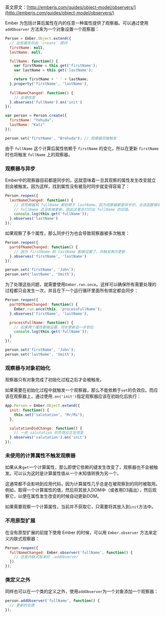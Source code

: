 英文原文：[http://emberjs.com/guides/object-model/observers/](http://emberjs.com/guides/object-model/observers/)

Ember 为包括计算后属性在内的任意一种属性提供了观察器。可以通过使用 `addObserver` 方法来为一个对象设置一个观察器：

```javascript
Person = Ember.Object.extend({
  // 这些属性将由 `create` 提供
  firstName: null,
  lastName: null,

  fullName: function() {
    var firstName = this.get('firstName');
    var lastName = this.get('lastName');

    return firstName + ' ' + lastName;
  }.property('firstName', 'lastName'),
  
  fullNameChanged: function() {
    // 处理改变
  }.observes('fullName').on('init')
});

var person = Person.create({
  firstName: "Yehuda",
  lastName: "Katz"
});

person.set('firstName', "Brohuda"); // 观察器将被触发
```

由于 `fullName` 这个计算后属性依赖于 `firstName` 的变化，所以在更新 `firstName` 时也将触发 `fullName` 上的观察器。

### 观察器与异步

Ember中的观察器目前都是同步的。这就意味着一旦其观察的属性发生改变就立刻会被触发。因为这样，找到属性没有被及时同步就变得容易了：

```javascript
Person.reopen({
  lastNameChanged: function() {
    // 该观察器和 fullName 都依赖于 lastName。因为观察器都是异步的，当该函数被调用时， 
    // fullName 还没有被更新，因此这里会打印出 fullName 的旧值。
    console.log(this.get('fullName'));
  }.observes('lastName')
});
```

如果观察了多个属性，那么同步行为也会导致观察器被多次触发：

```javascript
Person.reopen({
  partOfNameChanged: function() {
    // 因为 firstName 和 lastName 都被设置了，将触发两次更新
  }.observes('firstName', 'lastName')
});

person.set('firstName', 'John');
person.set('lastName', 'Smith');
```

为了处理这些问题，就需要使用`Ember.run.once`。这样可以确保所有需要处理的过程都只会发生一次，并且在下一个运行循环里面所有绑定都会同步：

```javascript
Person.reopen({
  partOfNameChanged: function() {
    Ember.run.once(this, 'processFullName');
  }.observes('firstName', 'lastName'),

  processFullName: function() {
    // 如果两个属性都被设置，同步更新会一步到位
    console.log(this.get('fullName'));
  }
});

person.set('firstName', 'John');
person.set('lastName', 'Smith');
```

### 观察器与对象初始化

观察器只有对象完成了初始化过程之后才会被触发。

如果需要在初始化过程中就触发一个观察器，那么不能依赖于`set`的负效应。而应该在观察器上，通过使用`.on('init')`指定观察器应该在初始化后执行：

```javascript
App.Person = Ember.Object.extend({
  init: function() {
    this.set('salutation', "Mr/Ms");
  },

  salutationDidChange: function() {
    // 一些 salutation 的负效应正在改变
  }.observes('salutation').on('init')
});
```

### 未使用的计算属性不触发观察器

如果从未`get`一个计算属性，那么即使它依赖的键发生改变了，观察器也不会被触发。可以认为这时是计算属性值从一个未知值转换为另一个。

这通常都不会影响到应用代码，因为计算属性几乎总是在被观察到的同时被取用。例如，取得一个计算属性的值，然后将其放入DOM中（或者用D3画出），然后观察它，以便在属性发生改变的时候自动更新DOM。

如果需要观察一个计算属性，当前并不获取它，只需要将其放入到`init`方法中。

### 不用原型扩展

在没有原型扩展的前提下使用 Ember 的时候，可以用 `Ember.observer` 方法来定义内联式观察器：

```javascript
Person.reopen({
  fullNameChanged: Ember.observer('fullName', function() {
    // 这是内联式版本的 .addObserver
  })
});
```

### 类定义之外

同样也可以在一个类的定义之外，使用`addObserver`为一个对象添加一个观察器：

```javascript
person.addObserver('fullName', function() {
  // 更新的处理
});
```
